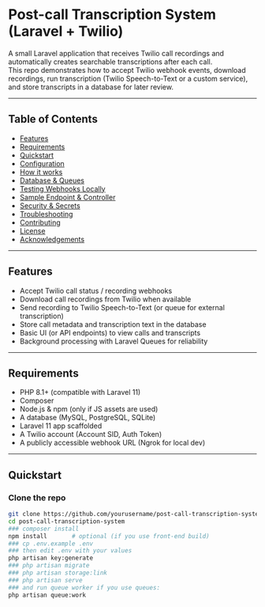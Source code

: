 # Post-call Transcription System (Laravel + Twilio)

A small Laravel application that receives Twilio call recordings and automatically creates searchable transcriptions after each call.  
This repo demonstrates how to accept Twilio webhook events, download recordings, run transcription (Twilio Speech-to-Text or a custom service), and store transcripts in a database for later review.

---

## Table of Contents

- [Features](#features)  
- [Requirements](#requirements)  
- [Quickstart](#quickstart)  
- [Configuration](#configuration)  
- [How it works](#how-it-works)  
- [Database & Queues](#database--queues)  
- [Testing Webhooks Locally](#testing-webhooks-locally)  
- [Sample Endpoint & Controller](#sample-endpoint--controller)  
- [Security & Secrets](#security--secrets)  
- [Troubleshooting](#troubleshooting)  
- [Contributing](#contributing)  
- [License](#license)  
- [Acknowledgements](#acknowledgements)

---

## Features

- Accept Twilio call status / recording webhooks
- Download call recordings from Twilio when available
- Send recording to Twilio Speech-to-Text (or queue for external transcription)
- Store call metadata and transcription text in the database
- Basic UI (or API endpoints) to view calls and transcripts
- Background processing with Laravel Queues for reliability

---

## Requirements

- PHP 8.1+ (compatible with Laravel 11)
- Composer
- Node.js & npm (only if JS assets are used)
- A database (MySQL, PostgreSQL, SQLite)
- Laravel 11 app scaffolded
- A Twilio account (Account SID, Auth Token)
- A publicly accessible webhook URL (Ngrok for local dev)

---

## Quickstart

### **Clone the repo**
   ```bash
   git clone https://github.com/yourusername/post-call-transcription-system.git
   cd post-call-transcription-system
### composer install
  npm install       # optional (if you use front-end build)
### cp .env.example .env
### then edit .env with your values
php artisan key:generate
### php artisan migrate
### php artisan storage:link
### php artisan serve
### and run queue worker if you use queues:
php artisan queue:work

